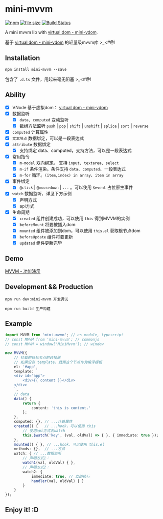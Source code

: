 # mini-mvvm

[![npm](https://img.shields.io/npm/v/mini-mvvm.svg)](https://www.npmjs.com/package/mini-mvvm) [![file size](https://img.shields.io/github/size/shalldie/mini-mvvm/dist/mini-mvvm.js.svg)](https://www.npmjs.com/package/mini-mvvm) [![Build Status](https://travis-ci.org/shalldie/mini-mvvm.svg?branch=master)](https://travis-ci.org/shalldie/mini-mvvm)

A mini mvvm lib with [virtual dom - mini-vdom](https://github.com/shalldie/mini-mvvm/tree/master/packages/mini-vdom).

基于 [virtual dom - mini-vdom](https://github.com/shalldie/mini-mvvm/tree/master/packages/mini-vdom) 的轻量级mvvm库 >\_<#@!

## Installation

    npm install mini-mvvm --save

包含了 `.d.ts` 文件，用起来毫无阻塞 >\_<#@!

## Ability

-   [x] VNode 基于虚拟dom： [virtual dom - mini-vdom](https://github.com/shalldie/mini-mvvm/tree/master/packages/mini-vdom)
-   [x] 数据监听
    -   [x] `data`、`computed` 变动监听
    -   [x] 数组方法监听 `push` | `pop` | `shift` | `unshift` | `splice` | `sort` | `reverse`
-   [x] `computed` 计算属性
-   [x] `文本节点` 数据绑定，可以是一段表达式
-   [x] `attribute` 数据绑定
    -   [x] 支持绑定 data、computed，支持方法，可以是一段表达式
-   [x] 常用指令
    -   [x] `m-model` 双向绑定。 支持 `input`、`textarea`、`select`
    -   [x] `m-if` 条件渲染。条件支持 `data`、`computed`、一段表达式
    -   [x] `m-for` 循环。`(item,index) in array`、`item in array`
-   [x] 事件绑定
    -   [x] `@click` | `@mousedown` | `...` 。可以使用 `$event` 占位原生事件
-   [x] `watch` 数据监听，详见下方示例
    -   [x] 声明方式
    -   [x] api方式
-   [x] 生命周期
    -   [x] `created` 组件创建成功，可以使用 `this` 得到MVVM的实例
    -   [x] `beforeMount` 将要被插入dom
    -   [x] `mounted` 组件被添加到dom，可以使用 `this.el` 获取根节点dom
    -   [x] `beforeUpdate` 组件将要更新
    -   [x] `updated` 组件更新完毕

## Demo

[MVVM - 功能演示](https://shalldie.github.io/demos/mvvm/)

## Development && Production

    npm run dev:mini-mvvm 开发调试

    npm run build 生产构建

## Example

```ts
import MVVM from 'mini-mvvm'; // es module, typescript
// const MVVM from 'mini-mvvm'; // commonjs
// const MVVM = window['MiniMvvm']; // window

new MVVM({
    // 挂载的目标节点的选择器
    // 如果没有 template，就用这个节点作为编译模板
    el: '#app',
    template: `
    <div id="app">
        <div>{{ content }}</div>
    </div>
    `,
    // data
    data() {
        return {
            content: 'this is content.'
        };
    },
    computed: {}, // ...计算属性
    created() {   // ...hook，可以使用 this
        // 使用api方式去watch
        this.$watch('key', (val, oldVal) => { }, { immediate: true });
    },
    mounted() { }, // ...hook，可以使用 this.el
    methods: {},  // ...方法
    watch: { // ...数据监听
        // 声明方式1：
        watch1(val, oldVal) { },
        // 声明方式2：
        watch2: {
            immediate: true, // 立即执行
            handler(val, oldVal) { }
        }
    }
});
```

## Enjoy it! :D